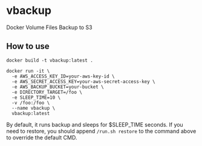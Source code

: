 # vbackup

Docker Volume Files Backup to S3

## How to use

```
docker build -t vbackup:latest .
```

```
docker run -it \
  -e AWS_ACCESS_KEY_ID=your-aws-key-id \
  -e AWS_SECRET_ACCESS_KEY=your-aws-secret-access-key \
  -e AWS_BACKUP_BUCKET=your-bucket \
  -e DIRECTORY_TARGET=/foo \
  -e SLEEP_TIME=10 \
  -v /foo:/foo \
  --name vbackup \
  vbackup:latest
```

By default, it runs backup and sleeps for $SLEEP_TIME seconds.
If you need to restore, you should append `/run.sh restore` to the command above to override the default CMD.

